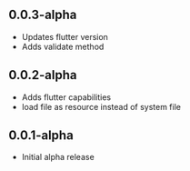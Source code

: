 ## 0.0.3-alpha

- Updates flutter version
- Adds validate method

## 0.0.2-alpha

- Adds flutter capabilities
- load file as resource instead of system file

## 0.0.1-alpha

- Initial alpha release
